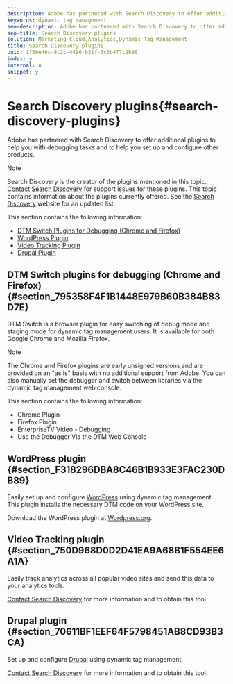 ```yaml
---
description: Adobe has partnered with Search Discovery to offer additional plugins to help you with debugging tasks and to help you set up and configure other products.
keywords: dynamic tag management
seo-description: Adobe has partnered with Search Discovery to offer additional plugins to help you with debugging tasks and to help you set up and configure other products.
seo-title: Search Discovery plugins
solution: Marketing Cloud,Analytics,Dynamic Tag Management
title: Search Discovery plugins
uuid: 1f69e46c-8c2c-4496-b31f-3c3b477c2b96
index: y
internal: n
snippet: y
---
```


# Search Discovery plugins{#search-discovery-plugins}

Adobe has partnered with Search Discovery to offer additional plugins to help you with debugging tasks and to help you set up and configure other products.

>[!NOTE]
>
>Search Discovery is the creator of the plugins mentioned in this topic. [Contact Search Discovery](https://www.searchdiscovery.com/contact/) for support issues for these plugins. This topic contains information about the plugins currently offered. See the [Search Discovery](https://www.searchdiscovery.com/solutions/technology/#sditools) website for an updated list.

This section contains the following information:

* [DTM Switch Plugins for Debugging (Chrome and Firefox)](../../managing-resources/plugins/search-discovery-plugins.md#section_795358F4F1B1448E979B60B384B83D7E) 
* [WordPress Plugin](../../managing-resources/plugins/search-discovery-plugins.md#section_F318296DBA8C46B1B933E3FAC230DB89) 
* [Video Tracking Plugin](../../managing-resources/plugins/search-discovery-plugins.md#section_750D968D0D2D41EA9A68B1F554EE6A1A) 
* [Drupal Plugin](../../managing-resources/plugins/search-discovery-plugins.md#section_70611BF1EEF64F5798451AB8CD93B3CA)

## DTM Switch plugins for debugging (Chrome and Firefox) {#section_795358F4F1B1448E979B60B384B83D7E}

DTM Switch is a browser plugin for easy switching of debug mode and staging mode for dynamic tag management users. It is available for both Google Chrome and Mozilla Firefox.

>[!NOTE]
>
>The Chrome and Firefox plugins are early unsigned versions and are provided on an "as is" basis with no additional support from Adobe. You can also manually set the debugger and switch between libraries via the dynamic tag management web console.

This section contains the following information:

* Chrome Plugin 
* Firefox Plugin 
* EnterpriseTV Video - Debugging 
* Use the Debugger Via the DTM Web Console

## WordPress plugin {#section_F318296DBA8C46B1B933E3FAC230DB89}

Easily set up and configure [WordPress](https://wordpress.org) using dynamic tag management. This plugin installs the necessary DTM code on your WordPress site.

Download the WordPress plugin at [Wordpress.org](https://wordpress.org/plugins/adobe-dtm/).

## Video Tracking plugin {#section_750D968D0D2D41EA9A68B1F554EE6A1A}

Easily track analytics across all popular video sites and send this data to your analytics tools.

[Contact Search Discovery](https://www.searchdiscovery.com/contact/) for more information and to obtain this tool.

## Drupal plugin {#section_70611BF1EEF64F5798451AB8CD93B3CA}

Set up and configure [Drupal](https://www.drupal.org) using dynamic tag management.

[Contact Search Discovery](https://www.searchdiscovery.com/contact/) for more information and to obtain this tool. 
